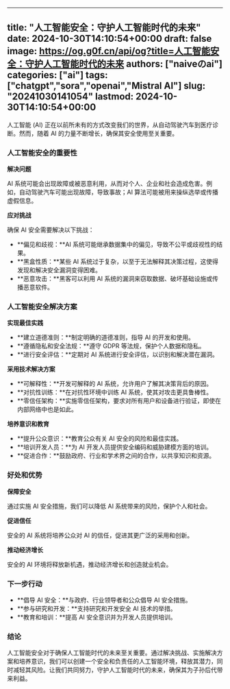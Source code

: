 
---
title: "人工智能安全：守护人工智能时代的未来"
date: 2024-10-30T14:10:54+00:00
draft: false
image: https://og.g0f.cn/api/og?title=人工智能安全：守护人工智能时代的未来
authors: ["naiveのai"]
categories: ["ai"]
tags: ["chatgpt","sora","openai","Mistral AI"]
slug: "20241030141054"
lastmod: 2024-10-30T14:10:54+00:00
---
人工智能 (AI) 正在以前所未有的方式改变我们的世界，从自动驾驶汽车到医疗诊断。然而，随着 AI 的力量不断增长，确保其安全使用至关重要。

### 人工智能安全的重要性

**解决问题**

AI 系统可能会出现故障或被恶意利用，从而对个人、企业和社会造成危害。例如，自动驾驶汽车可能出现故障，导致事故；AI 算法可能被用来操纵选举或传播虚假信息。

**应对挑战**

确保 AI 安全需要解决以下挑战：

* **偏见和歧视：**AI 系统可能继承数据集中的偏见，导致不公平或歧视性的结果。
* **黑盒性质：**某些 AI 系统过于复杂，以至于无法解释其决策过程，这使得发现和解决安全漏洞变得困难。
* **恶意攻击：**黑客可以利用 AI 系统的漏洞来窃取数据、破坏基础设施或传播恶意软件。

### 人工智能安全解决方案

**实现最佳实践**

* **建立道德准则：**制定明确的道德准则，指导 AI 的开发和使用。
* **遵循隐私和安全法规：**遵守 GDPR 等法规，保护个人数据和隐私。
* **进行安全评估：**定期对 AI 系统进行安全评估，以识别和解决潜在漏洞。

**采用技术解决方案**

* **可解释性：**开发可解释的 AI 系统，允许用户了解其决策背后的原因。
* **对抗性训练：**在对抗性环境中训练 AI 系统，使其对攻击更具鲁棒性。
* **零信任架构：**实施零信任架构，要求对所有用户和设备进行验证，即使在内部网络中也是如此。

**培养意识和教育**

* **提升公众意识：**教育公众有关 AI 安全的风险和最佳实践。
* **培训开发人员：**为 AI 开发人员提供安全编码和威胁建模方面的培训。
* **促进合作：**鼓励政府、行业和学术界之间的合作，以共享知识和资源。

### 好处和优势

**保障安全**

通过实施 AI 安全措施，我们可以降低 AI 系统带来的风险，保护个人和社会。

**促进信任**

安全的 AI 系统将培养公众对 AI 的信任，促进其更广泛的采用和创新。

**推动经济增长**

安全的 AI 环境将释放新机遇，推动经济增长和创造就业机会。

### 下一步行动

* **倡导 AI 安全：**与政府、行业领导者和公众倡导 AI 安全措施。
* **参与研究和开发：**支持研究和开发安全 AI 技术的举措。
* **教育和培训：**提高 AI 安全意识并为开发人员提供培训。

### 结论

人工智能安全对于确保人工智能时代的未来至关重要。通过解决挑战、实施解决方案和培养意识，我们可以创建一个安全和负责任的人工智能环境，释放其潜力，同时减轻其风险。让我们共同努力，守护人工智能时代的未来，确保其为子孙后代带来利益。
